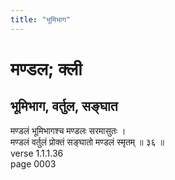 ```yaml
---
title: "भूमिभाग"
---
```


# मण्डल; क्ली
## भूमिभाग, वर्तुल, सङ्घात
मण्डलं भूमिभागश्च मण्डलः सरमासुतः ।<br />मण्डलं वर्तुलं प्रोक्तं सङ्घातो मण्डलं स्मृतम् ॥ ३६ ॥<br />verse 1.1.1.36<br />page 0003

